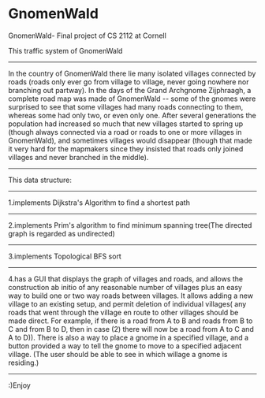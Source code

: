 # GnomenWald
GnomenWald- Final project of CS 2112 at Cornell

This traffic system of GnomenWald
****
In the country of GnomenWald there lie many isolated villages connected by roads (roads only ever go from village to village, never going nowhere nor branching out partway). In the days of the Grand Archgnome Zijphraagh, a complete road map was made of GnomenWald -- some of the gnomes were surprised to see that some villages had many roads connecting to them, whereas some had only two, or even only one. After several generations the population had increased so much that new villages started to spring up (though always connected via a road or roads to one or more villages in GnomenWald), and sometimes villages would disappear (though that made it very hard for the mapmakers since they insisted that roads only joined villages and never branched in the middle).

****
This data structure:
****
1.implements Dijkstra's Algorithm to find a shortest path
****
2.implements Prim's algorithm to find minimum spanning tree(The directed graph is regarded as undirected)
****
3.implements Topological BFS sort
****
4.has a GUI that displays the graph of villages and roads, and allows the construction ab initio of any reasonable number of villages plus an easy way to build one or two way roads between villages. It allows adding a new village to an existing setup, and permit deletion of individual villages( any roads that went through the village en route to other villages should be made direct. For example, if there is a road from A to B and roads from B to C and from B to D, then in case (2) there will now be a road from A to C and A to D)). There is also a way to place a gnome in a specified village, and a button provided a way to tell the gnome to move to a specified adjacent village. (The user should be able to see in which willage a gnome is residing.)
****
:)Enjoy
